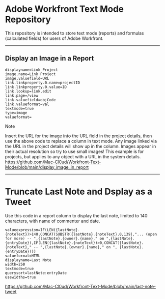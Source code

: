 # Adobe Workfront Text Mode Repository
This repository is intended to store text mode (reports) and formulas (calculated fields) for users of Adobe Workfront.
<hr>

## Display an Image in a Report

```
displayname=Link Project
image.name=Link Project
image.valuefield=URL
link.linkproperty.0.name=projectID
link.linkproperty.0.value=ID
link.lookup=link.edit
link.page=/view
link.valuefield=objCode
link.valueformat=val
textmode=true
type=image
valueformat=
```
> [!NOTE]
> Insert the URL for the image into the URL field in the project details, then use the above code
to replace a column in text mode. Any image linked via the URL in the project details will show up in the column. Images appear in their actual resolution so try to use small images!
This example is for projects, but applies to any object with a URL in the system details.
https://github.com/Mac-Cl0ud/Workfront-Text-Mode/blob/main/display_image_in_report
<hr>

# Truncate Last Note and Dsplay as a Tweet
Use this code in a report column to display the last note, limited to 140 characters, with name of commenter and date.

```
valueexpression=IF(LEN({lastNote}.{noteText})>140,CONCAT(SUBSTR({lastNote}.{noteText},0,139),"... (open for more) -- ",{lastNote}.{owner}.{name}," on ",{lastNote}.{entryDate}),IF(LEN({lastNote}.{noteText})>0,CONCAT({lastNote}.{noteText}," -- ",{lastNote}.{owner}.{name}," on ", {lastNote}.{entryDate}))) 
valueformat=HTML 
displayname=Last Note 
width=250 
textmode=true
querysort=lastNote:entryDate 
usewidths=true
```
https://github.com/Mac-Cl0ud/Workfront-Text-Mode/blob/main/last-note-tweet
